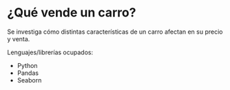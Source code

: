# ¿Qué vende un carro?

Se investiga cómo distintas características de un carro afectan en su precio y venta.

Lenguajes/librerías ocupados:
* Python
* Pandas
* Seaborn

